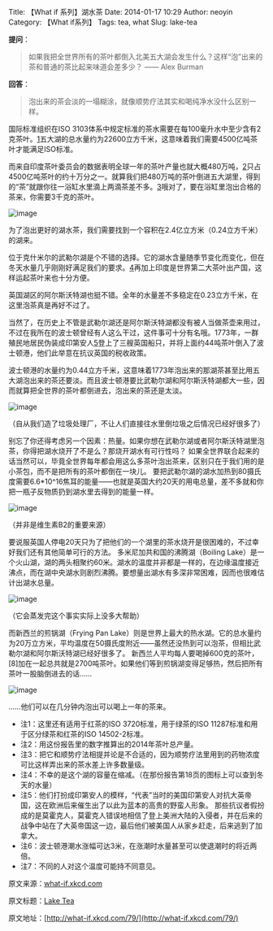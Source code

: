 Title: 【What if 系列】湖水茶
Date: 2014-01-17 10:29
Author: neoyin
Category: 【What if系列】
Tags: tea, what
Slug: lake-tea

**提问**：

> 如果我把全世界所有的茶叶都倒入北美五大湖会发生什么？这样“泡”出来的茶和普通的茶比起来味道会差多少？
> —— Alex Burman

**回答**：

> 泡出来的茶会淡的一塌糊涂，就像顺势疗法其实和喝纯净水没什么区别一样。

国际标准组织在ISO
3103体系中规定标准的茶水需要在每100毫升水中至少含有2克茶叶。[1](http://f.hiphotos.bdimg.com/album/s%3D550%3Bq%3D90%3Bc%3Dxiangce%2C100%2C100/sign=3b7f54dfbb014a90853e46b8994c482f/8b82b9014a90f60356e5772a3b12b31bb051ed02.jpg?referer=8c84544e612762d0d929918f4b00&x=.jpg)五大湖的总水量约为22600立方千米，这意味着我们需要4500亿吨茶叶才能满足ISO标准。

而来自印度茶叶委员会的数据表明全球一年的茶叶产量也就大概480万吨，[2](http://d.hiphotos.bdimg.com/album/s%3D550%3Bq%3D90%3Bc%3Dxiangce%2C100%2C100/sign=d8e18aba34d12f2eca05ae657ff9a45f/55e736d12f2eb938385d919fd7628535e5dd6faf.jpg?referer=3f8f0f05cebf6c81ae2019d8c965&x=.jpg)只占4500亿吨茶叶的约十万分之一。就算我们把480万吨的茶叶倒进五大湖里，得到的“茶”就跟你往一浴缸水里滴上两滴茶差不多。[3](http://h.hiphotos.bdimg.com/album/s%3D550%3Bq%3D90%3Bc%3Dxiangce%2C100%2C100/sign=84cac411530fd9f9a417556c1516a517/1b4c510fd9f9d72a0f6bfb70d62a2834349bbb54.jpg?referer=a4dda8544936acaf00f7a3cc054a&x=.jpg)哦对了，要在浴缸里泡出合格的茶来，你需要3千克的茶叶。

![image](http://f.hiphotos.bdimg.com/album/s%3D550%3Bq%3D90%3Bc%3Dxiangce%2C100%2C100/sign=3b7f54dfbb014a90853e46b8994c482f/8b82b9014a90f60356e5772a3b12b31bb051ed02.jpg?referer=8c84544e612762d0d929918f4b00&x=.jpg)

为了泡出更好的湖水茶，我们需要找到一个容积在2.4亿立方米（0.24立方千米）的湖来。

位于克什米尔的武勒尔湖是个不错的选择。它的湖水含量随季节变化而变化，但在冬天水量几乎刚刚好满足我们的要求。[4](http://c.hiphotos.bdimg.com/album/s%3D550%3Bq%3D90%3Bc%3Dxiangce%2C100%2C100/sign=6298296badc379317968862cdbffc678/f636afc379310a55a9713599b54543a982261001.jpg?referer=5660b05b1f950a7b2c227bf45000&x=.jpg)再加上印度是世界第二大茶叶出产国，这样运起茶叶来也十分方便。

<!--more-->

英国湖区的阿尔斯沃特湖也挺不错。全年的水量差不多稳定在0.23立方千米，在这里泡茶真是再好不过了。

当然了，在历史上不管是武勒尔湖还是阿尔斯沃特湖都没有被人当做茶壶来用过，不过在我所在的波士顿曾经有人这么干过，这件事可十分有名哦。1773年，一群殖民地居民伪装成印第安人[5](http://b.hiphotos.bdimg.com/album/s%3D550%3Bq%3D90%3Bc%3Dxiangce%2C100%2C100/sign=1a27a6adf536afc30a0c3f6083229af9/79f0f736afc37931133d6d44e9c4b74543a91101.jpg?referer=b06992556c061d95245102085f00&x=.jpg)登上了三艘英国船只，并将上面约44吨茶叶倒入了波士顿港，他们此举意在抗议英国的税收政策。

波士顿港的水量约为0.44立方千米，这意味着1773年泡出来的那湖茶甚至比用五大湖泡出来的茶还要淡。而且波士顿港要比武勒尔湖和阿尔斯沃特湖都大一些，因而就算把全世界的茶叶都倒进去，泡出来的茶还是太淡。

![image](http://d.hiphotos.bdimg.com/album/s%3D550%3Bq%3D90%3Bc%3Dxiangce%2C100%2C100/sign=d8e18aba34d12f2eca05ae657ff9a45f/55e736d12f2eb938385d919fd7628535e5dd6faf.jpg?referer=3f8f0f05cebf6c81ae2019d8c965&x=.jpg)

（自从我们造了垃圾处理厂，不让人们直接往水里倒垃圾之后情况已经好很多了）

别忘了你还得考虑另一个因素：热量。如果你想在武勒尔湖或者阿尔斯沃特湖里泡茶，你得把湖水烧开了不是么？那烧开湖水有可行性吗？
如果全世界联合起来的话当然可以，毕竟全世界每年都会用这么多茶叶泡出茶来，区别只在于我们用的是小茶包，而不是把所有的茶叶都倒在一块儿。
要把武勒尔湖的湖水加热到80摄氏度需要6.6\*10\^16焦耳的能量——也就是英国大约20天的用电总量，差不多就和你把一瓶子反物质扔到湖水里去得到的能量一样。

![image](http://h.hiphotos.bdimg.com/album/s%3D550%3Bq%3D90%3Bc%3Dxiangce%2C100%2C100/sign=84cac411530fd9f9a417556c1516a517/1b4c510fd9f9d72a0f6bfb70d62a2834349bbb54.jpg?referer=a4dda8544936acaf00f7a3cc054a&x=.jpg)

（并非是维生素B2的重要来源）

要说服英国人停电20天只为了把他们的一个湖里的茶水烧开是很困难的，不过幸好我们还有其他简单可行的方法。
多米尼加共和国的沸腾湖（Boiling
Lake）是一个火山湖，湖的两头相聚约60米。湖水的温度并非都是一样的，在边缘温度接近沸点，而在湖中央湖水则剧烈沸腾。要想量出湖水有多深非常困难，因而也很难估计出湖水总量。

![image](http://c.hiphotos.bdimg.com/album/s%3D550%3Bq%3D90%3Bc%3Dxiangce%2C100%2C100/sign=6298296badc379317968862cdbffc678/f636afc379310a55a9713599b54543a982261001.jpg?referer=5660b05b1f950a7b2c227bf45000&x=.jpg)

（它会蒸发完这个事实实际上没多大帮助）

而新西兰的煎锅湖（Frying Pan
Lake）则是世界上最大的热水湖。它的总水量约为20万立方米，平均温度在50摄氏度附近——虽然还没热到可以泡茶，但相比武勒尔湖和阿尔斯沃特湖已经好很多了。
新西兰人平均每人要喝掉600克的茶叶，[8]加在一起总共就是2700吨茶叶。如果他们等到煎锅湖变得足够热，然后把所有茶叶一股脑倒进去的话……

![image](http://b.hiphotos.bdimg.com/album/s%3D550%3Bq%3D90%3Bc%3Dxiangce%2C100%2C100/sign=1a27a6adf536afc30a0c3f6083229af9/79f0f736afc37931133d6d44e9c4b74543a91101.jpg?referer=b06992556c061d95245102085f00&x=.jpg)

……他们可以在几分钟内泡出可以喝上一年的茶来。

-   注1：这里还有适用于红茶的ISO 3720标准，用于绿茶的ISO
    11287标准和用于区分绿茶和红茶的ISO 14502-2标准。
-   注2：用这份报告里的数字推算出的2014年茶叶总产量。
-   注3：把它和顺势疗法相提并论是不合适的，因为顺势疗法里用到的药物浓度可比这样弄出来的茶水差上许多数量级。
-   注4：不幸的是这个湖的容量在缩减。（在那份报告第18页的图标上可以查到冬天的水量）
-   注5：他们打扮成印第安人的模样，“代表”当时的美国印第安人对抗大英帝国，这在欧洲后来催生出了以此为蓝本的高贵的野蛮人形象。
    那些抗议者假扮成的是莫霍克人，莫霍克人错误地相信了登上美洲大陆的入侵者，并在后来的战争中站在了大英帝国这一边，最后他们被美国人从家乡赶走，后来逃到了加拿大。
-   注6：波士顿港潮水涨幅可达3米，在涨潮时水量甚至可以使退潮时的将近两倍。
-   注7：不同的人对这个温度可能持不同意见。

原文来源：[what-if.xkcd.com](http://what-if.xkcd.com/79/)

原文标题：[Lake Tea](http://what-if.xkcd.com/79/)

原文地址：[http://what-if.xkcd.com/79/](http://what-if.xkcd.com/79/)

